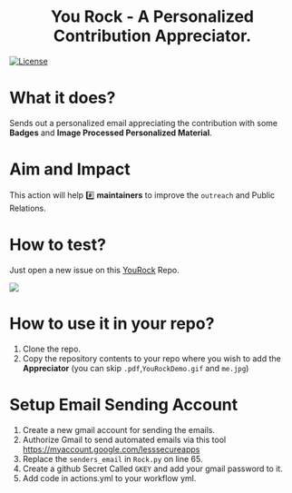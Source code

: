 <h1 align="center">You Rock - A Personalized Contribution Appreciator.</h1>

[![License](https://img.shields.io/badge/license-MIT-brightgreen.svg)](https://opensource.org/licenses/MIT)

# What it does?

Sends out a personalized email appreciating the contribution with some **Badges** and **Image Processed Personalized Material**.

# Aim and Impact

This action will help :hash: **maintainers** to improve the `outreach` and Public Relations.

# How to test?

Just open a new issue on this [YouRock](https://github.com/TheShubham99/YouRock) Repo.

![](./YouRockDemo.gif)

# How to use it in your repo?

1. Clone the repo.
2. Copy the repository contents to your repo where you wish to add the **Appreciator** (you can skip `.pdf`,`YouRockDemo.gif` and `me.jpg`)

# Setup Email Sending Account

1. Create a new gmail account for sending the emails.
2. Authorize Gmail to send automated emails via this tool https://myaccount.google.com/lesssecureapps
3. Replace the `senders_email` in `Rock.py` on line 65.
4. Create a github Secret Called `GKEY` and add your gmail password to it.
5. Add code in actions.yml to your workflow yml.
